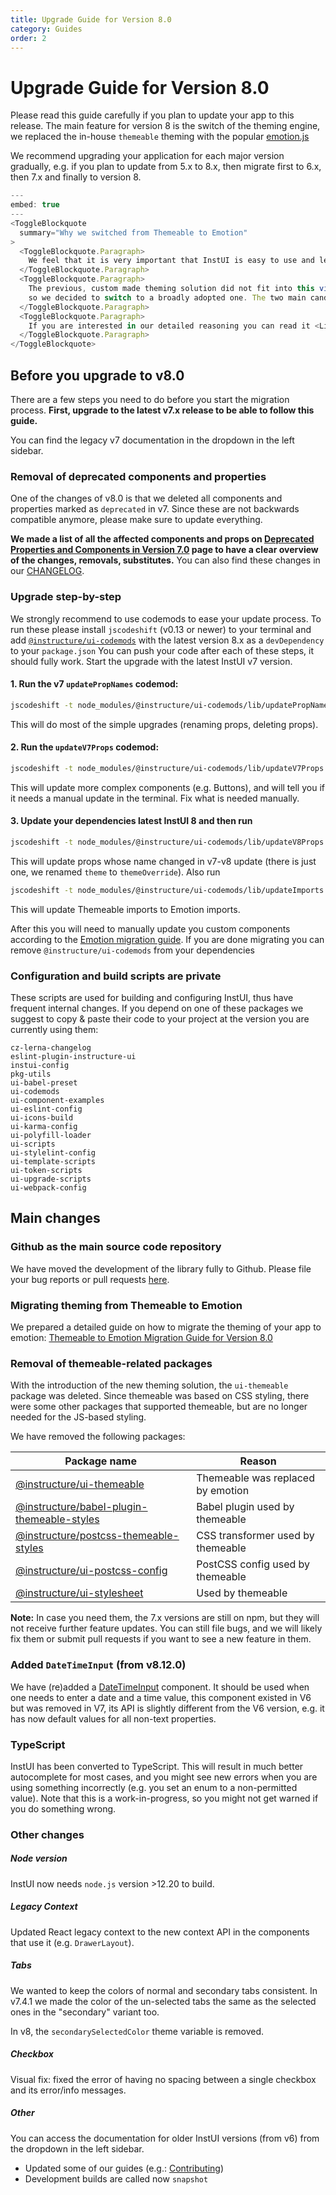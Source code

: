 ```yaml
---
title: Upgrade Guide for Version 8.0
category: Guides
order: 2
---
```


# Upgrade Guide for Version 8.0

Please read this guide carefully if you plan to update your app to this release.
The main feature for version 8 is the switch of the theming engine, we replaced the in-house `themeable` theming with the popular [emotion.js](https://emotion.sh/)

We recommend upgrading your application for each major version gradually, e.g. if you plan to update from 5.x to 8.x, then migrate first to 6.x, then 7.x and finally to version 8.

```javascript
---
embed: true
---
<ToggleBlockquote
  summary="Why we switched from Themeable to Emotion"
>
  <ToggleBlockquote.Paragraph>
    We feel that it is very important that InstUI is easy to use and learn. To accomplish this, we try to use well-known open source solutions whenever possible.
  </ToggleBlockquote.Paragraph>
  <ToggleBlockquote.Paragraph>
    The previous, custom made theming solution did not fit into this vision (for its defense it was added when there weren't widely used alternatives)
    so we decided to switch to a broadly adopted one. The two main candidates were <Link href="https://emotion.sh">emotion.sh</Link> and <Link href="https://styled-components.com">styled components</Link>, we decided to use emotion.
  </ToggleBlockquote.Paragraph>
  <ToggleBlockquote.Paragraph>
    If you are interested in our detailed reasoning you can read it <Link href="https://gist.github.com/serikjensen/4ba00b653efac1dbf80543c529adabbc">here</Link>.
  </ToggleBlockquote.Paragraph>
</ToggleBlockquote>
```

## Before you upgrade to v8.0

There are a few steps you need to do before you start the migration process. **First, upgrade to the latest v7.x release to be able to follow this guide.**

You can find the legacy v7 documentation in the dropdown in the left sidebar.

### Removal of deprecated components and properties

One of the changes of v8.0 is that we deleted all components and properties marked as `deprecated` in v7. Since these are not backwards compatible anymore, please make sure to update everything.

**We made a list of all the affected components and props on [Deprecated Properties and Components in Version 7.0](https://instructure.design/v7/#v7-deprecated-props-and-components) page to have a clear overview of the changes, removals, substitutes.** You can also find these changes in our [CHANGELOG](#CHANGELOG).

### Upgrade step-by-step

We strongly recommend to use codemods to ease your update process. To run these please install `jscodeshift` (v0.13 or newer) to your terminal and add [`@instructure/ui-codemods`](https://www.npmjs.com/package/@instructure/ui-codemods) with the latest version 8.x as a `devDependency` to your `package.json` You can push your code after each of these steps, it should fully work. Start the upgrade with the latest InstUI v7 version.

#### 1. Run the v7 `updatePropNames` codemod:

```sh
jscodeshift -t node_modules/@instructure/ui-codemods/lib/updatePropNames.js <path> --config=node_modules/@instructure/instui-config/codemod-configs/v7/propNames.config.json
```

This will do most of the simple upgrades (renaming props, deleting props).

#### 2. Run the `updateV7Props` codemod:

```sh
jscodeshift -t node_modules/@instructure/ui-codemods/lib/updateV7Props.js <path>
```

This will update more complex components (e.g. Buttons), and will tell you if it needs a manual update in the terminal. Fix what is needed manually.

#### 3. Update your dependencies latest InstUI 8 and then run

```sh
jscodeshift -t node_modules/@instructure/ui-codemods/lib/updateV8Props.js <path>
```

This will update props whose name changed in v7-v8 update (there is just one, we renamed `theme` to `themeOverride`). Also run

```sh
jscodeshift -t node_modules/@instructure/ui-codemods/lib/updateImports.js <path> --config=node_modules/@instructure/instui-config/codemod-configs/v8/imports.config.js
```

This will update Themeable imports to Emotion imports.

After this you will need to manually update you custom components according to the [Emotion migration guide](#themeable-to-emotion-migration-guide). If you are done migrating you can remove `@instructure/ui-codemods` from your dependencies

### Configuration and build scripts are private

These scripts are used for building and configuring InstUI, thus have frequent internal changes. If you depend on one of these packages we suggest to copy & paste their code to your project at the version you are currently using them:

```
cz-lerna-changelog
eslint-plugin-instructure-ui
instui-config
pkg-utils
ui-babel-preset
ui-codemods
ui-component-examples
ui-eslint-config
ui-icons-build
ui-karma-config
ui-polyfill-loader
ui-scripts
ui-stylelint-config
ui-template-scripts
ui-token-scripts
ui-upgrade-scripts
ui-webpack-config
```

## Main changes

### Github as the main source code repository

We have moved the development of the library fully to Github. Please file your bug reports or pull requests [here](https://github.com/instructure/instructure-ui).

### Migrating theming from Themeable to Emotion

We prepared a detailed guide on how to migrate the theming of your app to emotion: [Themeable to Emotion Migration Guide for Version 8.0](#themeable-to-emotion-migration-guide)

### Removal of themeable-related packages

With the introduction of the new theming solution, the `ui-themeable` package was deleted. Since themeable was based on CSS styling, there were some other packages that supported themeable, but are no longer needed for the JS-based styling.

We have removed the following packages:

| Package name                                                                                                           | Reason                            |
| ---------------------------------------------------------------------------------------------------------------------- | --------------------------------- |
| [@instructure/ui-themeable](https://www.npmjs.com/package/@instructure/ui-themeable)                                   | Themeable was replaced by emotion |
| [@instructure/babel-plugin-themeable-styles](https://www.npmjs.com/package/@instructure/babel-plugin-themeable-styles) | Babel plugin used by themeable    |
| [@instructure/postcss-themeable-styles](https://www.npmjs.com/package/@instructure/postcss-themeable-styles)           | CSS transformer used by themeable |
| [@instructure/ui-postcss-config](https://www.npmjs.com/package/@instructure/ui-postcss-config)                         | PostCSS config used by themeable  |
| [@instructure/ui-stylesheet](https://www.npmjs.com/package/@instructure/ui-stylesheet)                                 | Used by themeable                 |

**Note:** In case you need them, the 7.x versions are still on npm, but they will not receive further feature updates.
You can still file bugs, and we will likely fix them or submit pull requests if you want to see a new feature in them.

### Added `DateTimeInput` (from v8.12.0)

We have (re)added a [DateTimeInput](https://instructure.design/#DateTimeInput) component. It should be used when one needs to enter a date and a time value, this component existed in V6 but was removed in V7, its API is slightly different from the V6 version, e.g. it has now default values for all non-text properties.

### TypeScript

InstUI has been converted to TypeScript. This will result in much better autocomplete for most cases, and you might see new errors when you are using something incorrectly (e.g. you set an enum to a non-permitted value). Note that this is a work-in-progress, so you might not get warned if you do something wrong.

### Other changes

##### Node version

InstUI now needs `node.js` version >12.20 to build.

##### Legacy Context

Updated React legacy context to the new context API in the components that use it (e.g. `DrawerLayout`).

##### Tabs

We wanted to keep the colors of normal and secondary tabs consistent. In v7.4.1 we made the color of the un-selected tabs the same as the selected ones in the "secondary" variant too.

In v8, the `secondarySelectedColor` theme variable is removed.

##### Checkbox

Visual fix: fixed the error of having no spacing between a single checkbox and its error/info messages.

##### Other

You can access the documentation for older InstUI versions (from v6) from the dropdown in the left sidebar.

- Updated some of our guides (e.g.: [Contributing](#contributing))
- Development builds are called now `snapshot`
